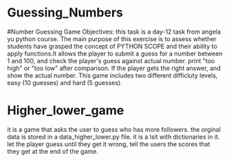 # Guessing_Numbers
#Number Guessing Game Objectives:
        this task is a day-12 task from angela yu python course. 
The main purpose of this exercise is to assess whether students have grasped the concept of PYTHON SCOPE and their ability to apply functions.It allows the player to submit a guess for a number between 1 and 100, and check the player's guess against actual number. print "too high" or "too low" after comparison. If the player gets the right answer, and show the actual number. This game includes two different difficluty levels, easy (10 guesses) and hard (5 guesses).
# Higher_lower_game
it is a game that asks the user to guess who has more followers. the orginal data is stored in a data_higher_lower.py file. it is a lsit with dictionaries in it. let the player guess until they get it wrong, tell the users the scores that they get at the end of the game.